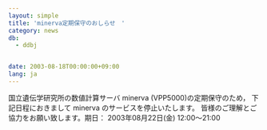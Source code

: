 ```yaml
---
layout: simple
title: 'minerva定期保守のおしらせ　'
category: news
db:
  - ddbj


date: 2003-08-18T00:00:00+09:00
lang: ja
---
```


国立遺伝学研究所の数値計算サーバ minerva (VPP5000)の定期保守のため， 下記日程におきまして minerva のサービスを停止いたします。 皆様のご理解とご協力をお願い致します。期日： 2003年08月22日(金) 12:00～21:00
